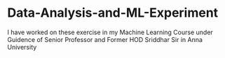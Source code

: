 # Data-Analysis-and-ML-Experiment
I have worked on these exercise in my Machine Learning Course under Guidence of Senior Professor and Former HOD Sriddhar Sir in Anna University
